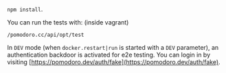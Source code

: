`npm install`.

You can run the tests with: (inside vagrant)

```
/pomodoro.cc/api/opt/test
```

In `DEV` mode (when `docker.restart|run` is started with a `DEV` parameter), an authentication backdoor
is activated for e2e testing. You can login in by visiting [https://pomodoro.dev/auth/fake](https://pomodoro.dev/auth/fake).
